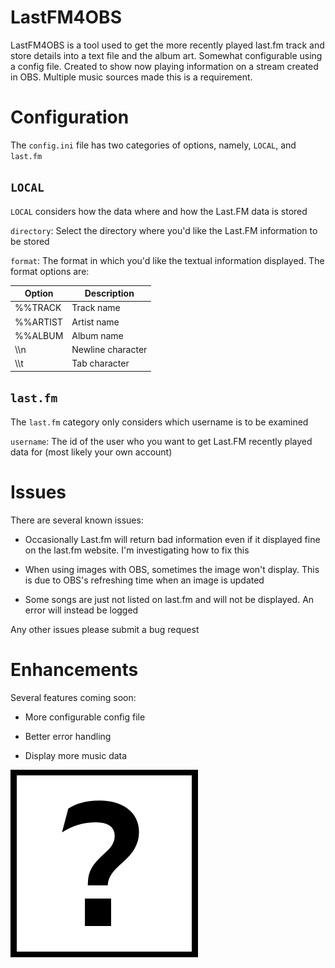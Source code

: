 # LastFM4OBS
LastFM4OBS is a tool used to get the more recently played last.fm track and store details into a text file and the album art. 
Somewhat configurable using a config file. Created to show now playing information on a stream created in OBS.
Multiple music sources made this is a requirement.

# Configuration
The `config.ini` file has two categories of options, namely, `LOCAL`, and `last.fm`
## `LOCAL`
`LOCAL` considers how the data where and how the Last.FM data is stored

`directory`: Select the directory where you'd like the Last.FM information to be stored

`format`: The format in which you'd like the textual information displayed. The format options are:

<center>

|Option|Description|
|---|---|
|%%TRACK|Track name|
|%%ARTIST|Artist name|
|%%ALBUM| Album name|
|\\\n | Newline character|
|\\\t | Tab character|

</center>

## `last.fm`
The `last.fm` category only considers which username is to be examined

`username`: The id of the user who you want to get Last.FM recently played data for (most likely your own account)


# Issues
There are several known issues:
* Occasionally Last.fm will return bad information even if it displayed fine on the last.fm website. I'm investigating how to fix this

* When using images with OBS, sometimes the image won't display. This is due to OBS's refreshing time when an image is updated

* Some songs are just not listed on last.fm and will not be displayed. An error will instead be logged


Any other issues please submit a bug request

# Enhancements
Several features coming soon:
* More configurable config file

* Better error handling

* Display more music data


![unknownalbumplaceholder.png](assets/unknownalbumplaceholder.png)

